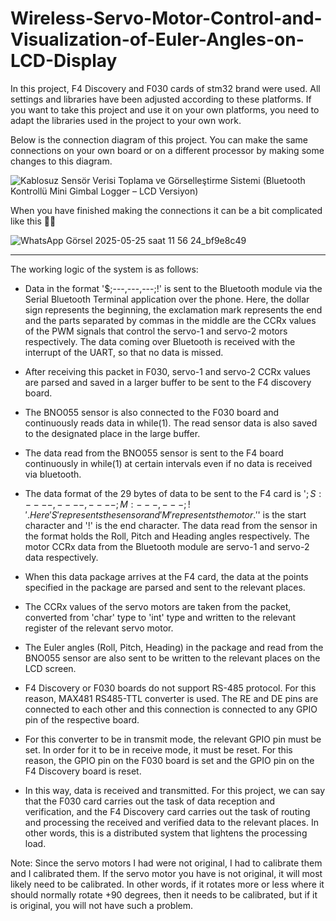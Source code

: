 # Wireless-Servo-Motor-Control-and-Visualization-of-Euler-Angles-on-LCD-Display

In this project, F4 Discovery and F030 cards of stm32 brand were used. All settings and libraries have been adjusted according to these platforms. If you want to take this project and use it on your own platforms, you need to adapt the libraries used in the project to your own work.

Below is the connection diagram of this project. You can make the same connections on your own board or on a different processor by making some changes to this diagram.

![Kablosuz Sensör Verisi Toplama ve Görselleştirme Sistemi (Bluetooth Kontrollü Mini Gimbal Logger – LCD Versiyon)](https://github.com/user-attachments/assets/d2acd7d9-24fb-4b48-aabf-729946f834b3)

When you have finished making the connections it can be a bit complicated like this 😵‍💫

![WhatsApp Görsel 2025-05-25 saat 11 56 24_bf9e8c49](https://github.com/user-attachments/assets/b4a2753c-d8c7-40a5-9bda-f1605d7ba24d)

-----------------------------------------------------------------------------------------------------------------------------------------------------------------------------------

The working logic of the system is as follows:

- Data in the format '$;---,---,---;!' is sent to the Bluetooth module via the Serial Bluetooth Terminal application over the phone. Here, the dollar sign represents the beginning, the exclamation mark represents the end and the parts separated by commas in the middle are the CCRx values of the PWM signals that control the servo-1 and servo-2 motors respectively. The data coming over Bluetooth is received with the interrupt of the UART, so that no data is missed.

- After receiving this packet in F030, servo-1 and servo-2 CCRx values are parsed and saved in a larger buffer to be sent to the F4 discovery board.

- The BNO055 sensor is also connected to the F030 board and continuously reads data in while(1). The read sensor data is also saved to the designated place in the large buffer. 

- The data read from the BNO055 sensor is sent to the F4 board continuously in while(1) at certain intervals even if no data is received via bluetooth.

- The data format of the 29 bytes of data to be sent to the F4 card is '$;S:----,----,----;M:---,---;!'. Here 'S' represents the sensor and 'M' represents the motor. '$' is the start character and '!' is the end character. The data read from the sensor in the format holds the Roll, Pitch and Heading angles respectively. The motor CCRx data from the Bluetooth module are servo-1 and servo-2 data respectively.

- When this data package arrives at the F4 card, the data at the points specified in the package are parsed and sent to the relevant places.

- The CCRx values of the servo motors are taken from the packet, converted from 'char' type to 'int' type and written to the relevant register of the relevant servo motor.

- The Euler angles (Roll, Pitch, Heading) in the package and read from the BNO055 sensor are also sent to be written to the relevant places on the LCD screen.

- F4 Discovery or F030 boards do not support RS-485 protocol. For this reason, MAX481 RS485-TTL converter is used. The RE and DE pins are connected to each other and this connection is connected to any GPIO pin of the respective board.

- For this converter to be in transmit mode, the relevant GPIO pin must be set. In order for it to be in receive mode, it must be reset. For this reason, the GPIO pin on the F030 board is set and the GPIO pin on the F4 Discovery board is reset.

- In this way, data is received and transmitted. For this project, we can say that the F030 card carries out the task of data reception and verification, and the F4 Discovery card carries out the task of routing and processing the received and verified data to the relevant places. In other words, this is a distributed system that lightens the processing load.

Note: Since the servo motors I had were not original, I had to calibrate them and I calibrated them. If the servo motor you have is not original, it will most likely need to be calibrated. In other words, if it rotates more or less where it should normally rotate +90 degrees, then it needs to be calibrated, but if it is original, you will not have such a problem.
